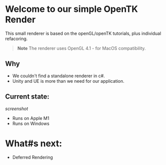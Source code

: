 # Welcome to our simple OpenTK Render

This small renderer is based on the openGL/openTK tutorials, plus individual refacoring. 
> **Note** The renderer uses OpenGL 4.1 - for MacOS compatibility. 

## Why

- We couldn't find a standalone renderer in c#.
- Unity and UE is more than we need for our application.

## Current state:
*screenshot*

- Runs on Apple M1
- Runs on Windows

# What#s next:
- Deferred Rendering

